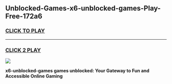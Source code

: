 
## Unblocked-Games-x6-unblocked-games-Play-Free-172a6
<h3>
<a href="https://premium76.site?title=x6-unblocked-games&ref=18A1">CLICK TO PLAY</a></h3>
<hr>

<h3>
<a href="https://premium76.site?title=x6-unblocked-games&ref=18A1">CLICK 2 PLAY</a>
  
</h3>

<a href="https://premium76.site?title=x6-unblocked-games&ref=18A1"><img src="https://clearcache.store/games.png"></a>


**x6-unblocked-games games unblocked: Your Gateway to Fun and Accessible Online Gaming**
